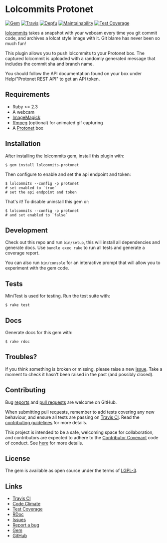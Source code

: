 # Lolcommits Protonet

[![Gem](https://img.shields.io/gem/v/lolcommits-protonet.svg?style=flat)](http://rubygems.org/gems/lolcommits-protonet)
[![Travis](https://img.shields.io/travis/com/lolcommits/lolcommits-protonet/master.svg?style=flat)](https://travis-ci.com/lolcommits/lolcommits-protonet)
[![Depfu](https://img.shields.io/depfu/lolcommits/lolcommits-protonet.svg?style=flat)](https://depfu.com/github/lolcommits/lolcommits-protonet)
[![Maintainability](https://api.codeclimate.com/v1/badges/5754a7b62824fe86a9e4/maintainability)](https://codeclimate.com/github/lolcommits/lolcommits-protonet/maintainability)
[![Test Coverage](https://api.codeclimate.com/v1/badges/5754a7b62824fe86a9e4/test_coverage)](https://codeclimate.com/github/lolcommits/lolcommits-protonet/test_coverage)

[lolcommits](https://lolcommits.github.io/) takes a snapshot with your
webcam every time you git commit code, and archives a lolcat style image
with it. Git blame has never been so much fun!

This plugin allows you to push lolcommits to your Protonet box. The
captured lolcommit is uploaded with a randomly generated message that
includes the commit sha and branch name.

You should follow the API documentation found on your box under
Help/"Protonet REST API" to get an API token.

## Requirements

* Ruby >= 2.3
* A webcam
* [ImageMagick](http://www.imagemagick.org)
* [ffmpeg](https://www.ffmpeg.org) (optional) for animated gif capturing
* A [Protonet](https://protonet.com) box

## Installation

After installing the lolcommits gem, install this plugin with:

    $ gem install lolcommits-protonet

Then configure to enable and set the api endpoint and token:

    $ lolcommits --config -p protonet
    # set enabled to `true`
    # set the api endpoint and token

That's it! To disable uninstall this gem or:

    $ lolcommits --config -p protonet
    # and set enabled to `false`

## Development

Check out this repo and run `bin/setup`, this will install all
dependencies and generate docs. Use `bundle exec rake` to run all tests
and generate a coverage report.

You can also run `bin/console` for an interactive prompt that will allow
you to experiment with the gem code.

## Tests

MiniTest is used for testing. Run the test suite with:

    $ rake test

## Docs

Generate docs for this gem with:

    $ rake rdoc

## Troubles?

If you think something is broken or missing, please raise a new
[issue](https://github.com/lolcommits/lolcommits-protonet/issues). Take
a moment to check it hasn't been raised in the past (and possibly
closed).

## Contributing

Bug [reports](https://github.com/lolcommits/lolcommits-protonet/issues)
and [pull
requests](https://github.com/lolcommits/lolcommits-protonet/pulls) are
welcome on GitHub.

When submitting pull requests, remember to add tests covering any new
behaviour, and ensure all tests are passing on [Travis
CI](https://travis-ci.com/lolcommits/lolcommits-protonet). Read the
[contributing
guidelines](https://github.com/lolcommits/lolcommits-protonet/blob/master/CONTRIBUTING.md)
for more details.

This project is intended to be a safe, welcoming space for
collaboration, and contributors are expected to adhere to the
[Contributor Covenant](http://contributor-covenant.org) code of conduct.
See
[here](https://github.com/lolcommits/lolcommits-protonet/blob/master/CODE_OF_CONDUCT.md)
for more details.

## License

The gem is available as open source under the terms of
[LGPL-3](https://opensource.org/licenses/LGPL-3.0).

## Links

* [Travis CI](https://travis-ci.com/lolcommits/lolcommits-protonet)
* [Code Climate](https://codeclimate.com/github/lolcommits/lolcommits-protonet/maintainability)
* [Test Coverage](https://codeclimate.com/github/lolcommits/lolcommits-protonet/test_coverage)
* [RDoc](http://rdoc.info/projects/lolcommits/lolcommits-protonet)
* [Issues](http://github.com/lolcommits/lolcommits-protonet/issues)
* [Report a bug](http://github.com/lolcommits/lolcommits-protonet/issues/new)
* [Gem](http://rubygems.org/gems/lolcommits-protonet)
* [GitHub](https://github.com/lolcommits/lolcommits-protonet)
